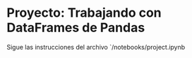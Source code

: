 # Proyecto: Trabajando con DataFrames de Pandas

Sigue las instrucciones del archivo `/notebooks/project.ipynb
